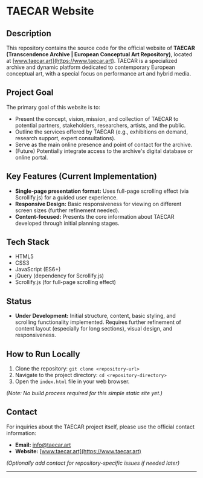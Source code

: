# TAECAR Website

## Description

This repository contains the source code for the official website of **TAECAR (Transcendence Archive | European Conceptual Art Repository)**, located at [www.taecar.art](https://www.taecar.art). TAECAR is a specialized archive and dynamic platform dedicated to contemporary European conceptual art, with a special focus on performance art and hybrid media.

## Project Goal

The primary goal of this website is to:
* Present the concept, vision, mission, and collection of TAECAR to potential partners, stakeholders, researchers, artists, and the public.
* Outline the services offered by TAECAR (e.g., exhibitions on demand, research support, expert consultations).
* Serve as the main online presence and point of contact for the archive.
* (Future) Potentially integrate access to the archive's digital database or online portal.

## Key Features (Current Implementation)

* **Single-page presentation format:** Uses full-page scrolling effect (via Scrollify.js) for a guided user experience.
* **Responsive Design:** Basic responsiveness for viewing on different screen sizes (further refinement needed).
* **Content-focused:** Presents the core information about TAECAR developed through initial planning stages.

## Tech Stack

* HTML5
* CSS3
* JavaScript (ES6+)
* jQuery (dependency for Scrollify.js)
* Scrollify.js (for full-page scrolling effect)

## Status

* **Under Development:** Initial structure, content, basic styling, and scrolling functionality implemented. Requires further refinement of content layout (especially for long sections), visual design, and responsiveness.

## How to Run Locally

1.  Clone the repository: `git clone <repository-url>`
2.  Navigate to the project directory: `cd <repository-directory>`
3.  Open the `index.html` file in your web browser.

*(Note: No build process required for this simple static site yet.)*

## Contact

For inquiries about the TAECAR project itself, please use the official contact information:
* **Email:** info@taecar.art
* **Website:** [www.taecar.art](https://www.taecar.art)

*(Optionally add contact for repository-specific issues if needed later)*

---
